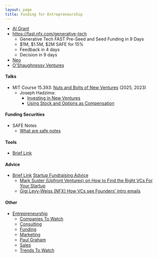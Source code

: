 ```yaml
---
layout: page
title: Funding for Entrepreneurship
---
```


* [AI Grant](https://aigrant.org/)
* https://fast.nfx.com/generative-tech
  * Generative Tech FAST Pre-Seed and Seed Funding in 9 Days
  * $1M, $1.5M, $2M SAFE for 15%
  * Feedback in 4 days
  * Decision in 9 days
* [Neo](http://neo.com)
* [O'Shaughnessy Ventures](https://www.osv.llc/)

#### Talks
* MIT Course 15.393: [Nuts and Bolts of New Ventures](http://nutsandbolts.mit.edu/index.php) (2025, 2023)
  * Joseph Hadzima: 
    * [Investing in New Ventures](https://www.youtube.com/watch?v=BGd1uUgjP6s)
    * [Using Stock and Options as Compensation](https://www.youtube.com/watch?v=k0VwD2le2kw)


#### Funding Securities
* SAFE Notes
  * [What are safe notes](https://kruzeconsulting.com/safe-notes/)

#### Tools
* [Brief Link](https://brieflink.com/)

#### Advice
* [Brief Link](https://brieflink.com/) [Startup Fundraising Advice](https://brieflink.com/startup-fundraising-advice)
  * [Mark Suster (Upfront Ventures) on How to Find the Right VCs For Your Startup](https://www.youtube.com/watch?v=MoLJqxWw6dA)
  * [Gigi Levy-Weiss (NFX) How VCs see Founders' intro emails](https://youtu.be/rJzIwHF1ylQ)


#### Other
* [Entrepreneurship](/entrepreneurship)
  * [Companies To Watch](/entrepreneurship/companies_to_watch)
  * [Consulting](/entrepreneurship/consulting)
  * [Funding](/entrepreneurship/funding)
  * [Marketing](/entrepreneurship/marketing)
  * [Paul Graham](/entrepreneurship/paul_graham)
  * [Sales](/entrepreneurship/sales)
  * [Trends To Watch](/entrepreneurship/trends_to_watch)
